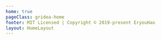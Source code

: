 ```yaml
---
home: true
pageClass: gridea-home
footer: MIT Licensed | Copyright © 2019-present EryouHao
layout: HomeLayout
---
```

<div>
  <Home-Index></Home-Index>
</div>
